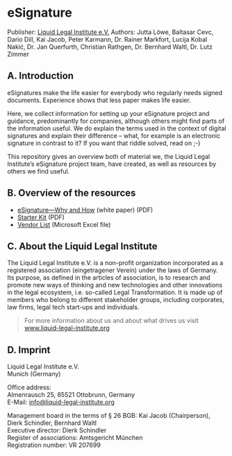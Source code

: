 # eSignature

Publisher: [Liquid Legal Institute e.V.](https://www.liquid-legal-institute.org/)
Authors: Jutta Löwe, Baltasar Cevc, Dario Dill, Kai Jacob, Peter Karmann, Dr. Rainer Markfort, Lucija Kobal Nakić, Dr. Jan Querfurth, Christian Rathgen, Dr. Bernhard Waltl, Dr. Lutz Zimmer

## A. Introduction

eSignatures make the life easier for everybody who regularly needs signed documents. Experience shows that less paper makes life easier. 

Here, we collect information for setting up your eSignature project and guidance, predominantly for companies, although others might find parts of the information useful. We do explain the terms used in the context of digital signatures and explain their difference – what, for example is an electronic signature in contrast to it? If you want that riddle solved, read on ;-)

This repository gives an overview both of material we, the Liquid Legal Institute’s eSignature project team, have created, as well as resources by others we find useful.

## B. Overview of the resources

- [eSignature—Why and How](deliverables/eSignature-LLI-whitepaper.pdf) (white paper) (PDF)
- [Starter Kit](deliverables/eSignature-LLI-starter-kit.pdf) (PDF)
- [Vendor List](deliverables/eSignature-LLI-vendor-list.xlsx) (Microsoft Excel file)

## C. About the Liquid Legal Institute

The Liquid Legal Institute e.V. is a non-profit organization incorporated as a registered association (eingetragener Verein) under the laws of Germany. Its purpose, as defined in the articles of association, is to research and promote new ways of thinking and new technologies and other innovations in the legal ecosystem, i.e. so-called Legal Transformation. It is made up of members who belong to different stakeholder groups, including corporates, law firms, legal tech start-ups and individuals. 

> For more information about us and about what drives us visit www.liquid-legal-institute.org

## D. Imprint

Liquid Legal Institute e.V.  
Munich (Germany)

Office address:  
Almenrausch 25, 85521 Ottobrunn, Germany  
E-Mail: info@liquid-legal-institute.org

Management board in the terms of § 26 BGB: Kai Jacob (Chairperson), Dierk Schindler, Bernhard Waltl  
Executive director: Dierk Schindler  
Register of associations: Amtsgericht München  
Registration number: VR 207699  
